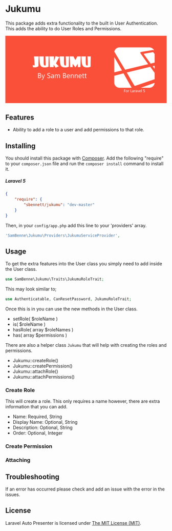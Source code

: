 Jukumu
========================

This package adds extra functionality to the built in User Authentication. This adds the ability to do User Roles and Permissions.

![Jukumu](jukumu.png)

## Features
 - Ability to add a role to a user and add permissions to that role.
 
## Installing

You should install this package with [Composer](http://getcomposer.org/). Add the following "require" to your `composer.json` file and run the `composer install` command to install it.

##### Laravel 5

```json
{
    "require": {
        "sbennett/jukumu": "dev-master"
    }
}
```

Then, in your `config/app.php` add this line to your 'providers' array.

```php
'SamBenne\Jukumu\Providers\JukumuServiceProvider',
```

## Usage

To get the extra features into the User class you simply need to add inside the User class.

```php
use SamBenne\Jukumu\Traits\JukumuRoleTrait;
```

This may look similar to;

```php
use Authenticatable, CanResetPassword, JukumuRoleTrait;
```

Once this is in you can use the new methods in the User class.

 - setRole( $roleName )
 - is( $roleName )
 - hasRole( array $roleNames )
 - has( array $permissions )
 
There are also a helper class `Jukumu` that will help with creating the roles and permissions.

 - Jukumu::createRole()
 - Jukumu::createPermission()
 - Jukumu::attachRole()
 - Jukumu::attachPermissions()
 
### Create Role

This will create a role. This only requires a name however, there are extra information that you can add.

 - Name: Required, String
 - Display Name: Optional, String
 - Description: Optional, String
 - Order: Optional, Integer
 
### Create Permission

### Attaching

## Troubleshooting

If an error has occurred please check and add an issue with the error in the issues.


## License

Laravel Auto Presenter is licensed under [The MIT License (MIT)](LICENSE).